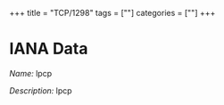 +++
title = "TCP/1298"
tags = [""]
categories = [""]
+++

# IANA Data

_Name:_ lpcp

_Description:_ lpcp

